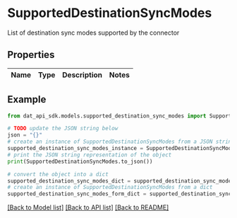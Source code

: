 # SupportedDestinationSyncModes

List of destination sync modes supported by the connector

## Properties

Name | Type | Description | Notes
------------ | ------------- | ------------- | -------------

## Example

```python
from dat_api_sdk.models.supported_destination_sync_modes import SupportedDestinationSyncModes

# TODO update the JSON string below
json = "{}"
# create an instance of SupportedDestinationSyncModes from a JSON string
supported_destination_sync_modes_instance = SupportedDestinationSyncModes.from_json(json)
# print the JSON string representation of the object
print(SupportedDestinationSyncModes.to_json())

# convert the object into a dict
supported_destination_sync_modes_dict = supported_destination_sync_modes_instance.to_dict()
# create an instance of SupportedDestinationSyncModes from a dict
supported_destination_sync_modes_form_dict = supported_destination_sync_modes.from_dict(supported_destination_sync_modes_dict)
```
[[Back to Model list]](../README.md#documentation-for-models) [[Back to API list]](../README.md#documentation-for-api-endpoints) [[Back to README]](../README.md)


